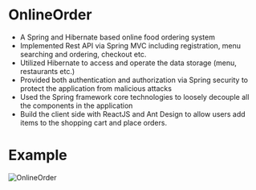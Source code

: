 # OnlineOrder
- A Spring and Hibernate based online food ordering system
- Implemented Rest API via Spring MVC including registration, menu searching and ordering, checkout etc.
- Utilized Hibernate to access and operate the data storage (menu, restaurants etc.)
- Provided both authentication and authorization via Spring security to protect the application from malicious attacks
- Used the Spring framework core technologies to loosely decouple all the components in the application
- Build the client side with ReactJS and Ant Design to allow users add items to the shopping cart and place orders.

# Example
![OnlineOrder](https://user-images.githubusercontent.com/78672522/141664106-3fe730f1-76ed-4d47-87de-a18693281b96.gif)
